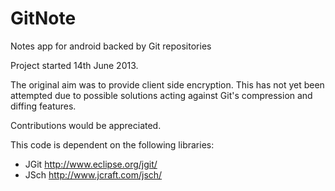 GitNote
=======

Notes app for android backed by Git repositories

Project started 14th June 2013.

The original aim was to provide client side encryption. This has not yet been attempted due to possible solutions acting against Git's compression and diffing features.

Contributions would be appreciated.

This code is dependent on the following libraries:
* JGit
  http://www.eclipse.org/jgit/
* JSch
  http://www.jcraft.com/jsch/
